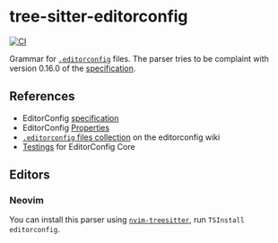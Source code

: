 # tree-sitter-editorconfig

[![CI][ci-badge]][ci-workflow]

Grammar for [`.editorconfig`][editorconfig] files.
The parser tries to be complaint with version 0.16.0 of the [specification][editorconfig-spec].

## References

- EditorConfig [specification][editorconfig-spec]
- EditorConfig [Properties][properties]
- [`.editorconfig` files collection][config-collection] on the editorconfig wiki
- [Testings][core-test] for EditorConfig Core

## Editors

### Neovim

You can install this parser using [`nvim-treesitter`][nvim-treesitter],
run `TSInstall editorconfig`.


[ci-badge]: https://github.com/ValdezFOmar/tree-sitter-editorconfig/actions/workflows/ci.yml/badge.svg
[ci-workflow]: https://github.com/ValdezFOmar/tree-sitter-editorconfig/actions/workflows/ci.yml
[editorconfig]: https://editorconfig.org/
[editorconfig-spec]: https://spec.editorconfig.org/
[config-collection]: https://github.com/editorconfig/editorconfig/wiki/Projects-Using-EditorConfig
[core-test]: https://github.com/editorconfig/editorconfig-core-test
[properties]: https://github.com/editorconfig/editorconfig/wiki/EditorConfig-Properties
[nvim-treesitter]: https://github.com/nvim-treesitter/nvim-treesitter
